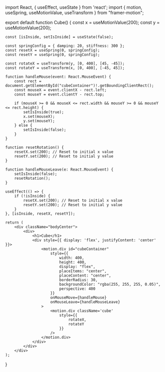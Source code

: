 import React, { useEffect, useState } from 'react';
import { motion, useSpring, useMotionValue, useTransform } from "framer-motion";

export default function Cube() {
    const x = useMotionValue(200);
    const y = useMotionValue(200);

    const [isInside, setIsInside] = useState(false);

    const springConfig = { damping: 20, stiffness: 300 };
    const resetX = useSpring(0, springConfig);
    const resetY = useSpring(0, springConfig);

    const rotateX = useTransform(y, [0, 400], [45, -45]);
    const rotateY = useTransform(x, [0, 400], [-45, 45]);

    function handleMouse(event: React.MouseEvent) {
        const rect = document.getElementById("cubeContainer")!.getBoundingClientRect();
        const mouseX = event.clientX - rect.left;
        const mouseY = event.clientY - rect.top;

        if (mouseX >= 0 && mouseX <= rect.width && mouseY >= 0 && mouseY <= rect.height) {
            setIsInside(true);
            x.set(mouseX);
            y.set(mouseY);
        } else {
            setIsInside(false);
        }
    }

    function resetRotation() {
        resetX.set(200); // Reset to initial x value
        resetY.set(200); // Reset to initial y value
    }

    function handleMouseLeave(e: React.MouseEvent) {
        setIsInside(false);
        resetRotation();
    }

    useEffect(() => {
        if (!isInside) {
            resetX.set(200); // Reset to initial x value
            resetY.set(200); // Reset to initial y value
        }
    }, [isInside, resetX, resetY]);

    return (
        <div className="bodyCenter">
            <div>
                <h1>Cube</h1>
                <div style={{ display: 'flex', justifyContent: 'center' }}>
                    <motion.div id="cubeContainer"
                        style={{
                            width: 400,
                            height: 400,
                            display: "flex",
                            placeItems: "center",
                            placeContent: "center",
                            borderRadius: 30,
                            backgroundColor: "rgba(255, 255, 255, 0.05)",
                            perspective: 400
                        }}
                        onMouseMove={handleMouse}
                        onMouseLeave={handleMouseLeave}
                    >
                        <motion.div className='cube'
                            style={{
                                rotateX,
                                rotateY
                            }}
                        />
                    </motion.div>
                </div>
            </div>
        </div>
    );
}